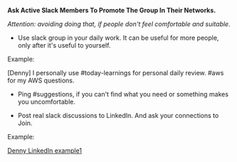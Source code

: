 **Ask Active Slack Members To Promote The Group In Their Networks.**

_Attention: avoiding doing that, if people don't feel comfortable and suitable._

- Use slack group in your daily work. It can be useful for more people, only after it's useful to yourself.

Example:

  [Denny] I personally use #today-learnings for personal daily review. #aws for my AWS questions.

- Ping #suggestions, if you can't find what you need or something makes you uncomfortable.

- Post real slack discussions to LinkedIn. And ask your connections to Join.

Example:

[Denny LinkedIn example1](https://www.linkedin.com/feed/update/urn:li:activity:6319755936785330176)
